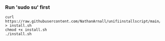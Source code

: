   <h3>Run 'sudo su' first</h3>
  
  ```
  curl https://raw.githubusercontent.com/NathanArnall/unifiinstallscript/main/install.sh > install.sh
  chmod +x install.sh
  ./install.sh
   ```
